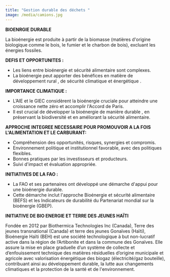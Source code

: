 ```yaml
---
title: "Gestion durable des déchets "
image: /media/camions.jpg
---
```

**BIOENRGIE DURABLE**

 La bioénergie est produite à partir de la biomasse (matières d'origine biologique comme le bois, le fumier et le charbon de bois), excluant les énergies fossiles.

**DEFIS ET OPPORTUNITES :**

* Les liens entre bioénergie et  sécurité alimentaire  sont complexes.
* La bioénergie peut apporter des bénéfices en matière de développement rural , de  sécurité climatique  et  énergétique .

**IMPORTANCE CLIMATIQUE :**

* L’AIE et le GIEC considèrent la bioénergie cruciale pour atteindre une croissance nette zéro et accomplir l'Accord de Paris.
* Il est crucial de développer la bioénergie de manière durable , en préservant la biodiversité et en améliorant la sécurité alimentaire.

**APPROCHE INTEGREE NECESSAIRE POUR PROMOUVOIR A LA FOIS L'ALIMENTATION ET LE CARBURANT:**

* Compréhension des opportunités, risques, synergies et compromis.
* Environnement politique et institutionnel favorable, avec des politiques flexibles.
* Bonnes pratiques par les investisseurs et producteurs.
* Suivi d'impact et évaluation appropriée.

**INITIATIVES DE LA FAO :**

* La FAO et ses partenaires ont développé une démarche d'appui pour une bioénergie durable.
* Cette démarche inclut l'approche Bioénergie et sécurité alimentaire (BEFS) et les Indicateurs de durabilité du Partenariat mondial sur la bioénergie (GBEP).

**INITIATIVE DE BIO ENERGIE ET TERRE DES JEUNES HAÏTI**

Fondée en 2012 par Biothermica Technologies Inc (Canada), Terre des jeunes transnational (Canada) et terre des jeunes Gonaïves (Haïti), Bioénergie Haïti (BEH) est une société technologique à but non-lucratif active dans la région de l’Artibonite et dans la commune des Gonaïves. Elle assure la mise en place graduelle d’un système de collecte et d’enfouissement technique des matières résiduelles d’origine municipale et agricole avec valorisation énergétique des biogaz (électricité/gaz bouteille), contribuant ainsi au développement durable, la lutte aux changements climatiques et la protection de la santé et de l'environnement.
